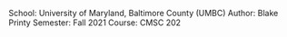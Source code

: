 School: University of Maryland, Baltimore County (UMBC)
Author: Blake Printy
Semester: Fall 2021
Course: CMSC 202
